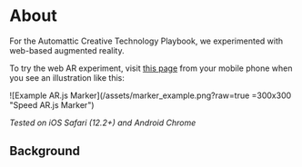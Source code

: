 # About
For the Automattic Creative Technology Playbook, we experimented with web-based augmented reality.

To try the web AR experiment, visit [this page](https://automattic.github.io/creative-technology-playbook/index.html) from your mobile phone when you see an illustration like this: 

![Example AR.js Marker](/assets/marker_example.png?raw=true =300x300 "Speed AR.js Marker")

_Tested on iOS Safari (12.2+) and Android Chrome_

## Background
